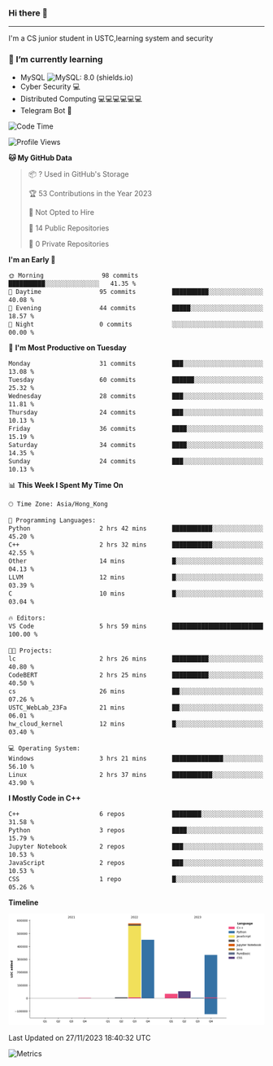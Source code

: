 ### Hi there 👋

<!--
**aozaki-touko/aozaki-touko** is a ✨ _special_ ✨ repository because its `README.md` (this file) appears on your GitHub profile.

Here are some ideas to get you started:

-  ...
- 🌱 I’m currently learning ...
- 👯 I’m looking to collaborate on ...
- 🤔 I’m looking for help with ...
- 💬 Ask me about ...
- 📫 How to reach me: ...
- 😄 Pronouns: ...
- ⚡ Fun fact: ...
-->

---

I'm a CS junior student in USTC,learning system and security



### 🌱 I’m currently learning

- MySQL ![MySQL: 8.0 (shields.io)](https://img.shields.io/badge/MySQL-8.0-blue)
- Cyber Security :computer:
- Distributed Computing :computer::computer::computer::computer::computer::computer:
- Telegram Bot :robot:



<!--START_SECTION:waka-->
![Code Time](http://img.shields.io/badge/Code%20Time-226%20hrs%2053%20mins-blue)

![Profile Views](http://img.shields.io/badge/Profile%20Views-0-blue)

**🐱 My GitHub Data** 

> 📦 ? Used in GitHub's Storage 
 > 
> 🏆 53 Contributions in the Year 2023
 > 
> 🚫 Not Opted to Hire
 > 
> 📜 14 Public Repositories 
 > 
> 🔑 0 Private Repositories 
 > 
**I'm an Early 🐤** 

```text
🌞 Morning                98 commits          ██████████░░░░░░░░░░░░░░░   41.35 % 
🌆 Daytime                95 commits          ██████████░░░░░░░░░░░░░░░   40.08 % 
🌃 Evening                44 commits          █████░░░░░░░░░░░░░░░░░░░░   18.57 % 
🌙 Night                  0 commits           ░░░░░░░░░░░░░░░░░░░░░░░░░   00.00 % 
```
📅 **I'm Most Productive on Tuesday** 

```text
Monday                   31 commits          ███░░░░░░░░░░░░░░░░░░░░░░   13.08 % 
Tuesday                  60 commits          ██████░░░░░░░░░░░░░░░░░░░   25.32 % 
Wednesday                28 commits          ███░░░░░░░░░░░░░░░░░░░░░░   11.81 % 
Thursday                 24 commits          ███░░░░░░░░░░░░░░░░░░░░░░   10.13 % 
Friday                   36 commits          ████░░░░░░░░░░░░░░░░░░░░░   15.19 % 
Saturday                 34 commits          ████░░░░░░░░░░░░░░░░░░░░░   14.35 % 
Sunday                   24 commits          ███░░░░░░░░░░░░░░░░░░░░░░   10.13 % 
```


📊 **This Week I Spent My Time On** 

```text
🕑︎ Time Zone: Asia/Hong_Kong

💬 Programming Languages: 
Python                   2 hrs 42 mins       ███████████░░░░░░░░░░░░░░   45.20 % 
C++                      2 hrs 32 mins       ███████████░░░░░░░░░░░░░░   42.55 % 
Other                    14 mins             █░░░░░░░░░░░░░░░░░░░░░░░░   04.13 % 
LLVM                     12 mins             █░░░░░░░░░░░░░░░░░░░░░░░░   03.39 % 
C                        10 mins             █░░░░░░░░░░░░░░░░░░░░░░░░   03.04 % 

🔥 Editors: 
VS Code                  5 hrs 59 mins       █████████████████████████   100.00 % 

🐱‍💻 Projects: 
lc                       2 hrs 26 mins       ██████████░░░░░░░░░░░░░░░   40.80 % 
CodeBERT                 2 hrs 25 mins       ██████████░░░░░░░░░░░░░░░   40.50 % 
cs                       26 mins             ██░░░░░░░░░░░░░░░░░░░░░░░   07.26 % 
USTC_WebLab_23Fa         21 mins             ██░░░░░░░░░░░░░░░░░░░░░░░   06.01 % 
hw_cloud_kernel          12 mins             █░░░░░░░░░░░░░░░░░░░░░░░░   03.40 % 

💻 Operating System: 
Windows                  3 hrs 21 mins       ██████████████░░░░░░░░░░░   56.10 % 
Linux                    2 hrs 37 mins       ███████████░░░░░░░░░░░░░░   43.90 % 
```

**I Mostly Code in C++** 

```text
C++                      6 repos             ████████░░░░░░░░░░░░░░░░░   31.58 % 
Python                   3 repos             ████░░░░░░░░░░░░░░░░░░░░░   15.79 % 
Jupyter Notebook         2 repos             ███░░░░░░░░░░░░░░░░░░░░░░   10.53 % 
JavaScript               2 repos             ███░░░░░░░░░░░░░░░░░░░░░░   10.53 % 
CSS                      1 repo              █░░░░░░░░░░░░░░░░░░░░░░░░   05.26 % 
```



**Timeline**

![Lines of Code chart](https://raw.githubusercontent.com/aozaki-touko/aozaki-touko/main/assets/bar_graph.png)


 Last Updated on 27/11/2023 18:40:32 UTC
<!--END_SECTION:waka-->
![Metrics](https://metrics.lecoq.io/aozaki-touko?template=classic&base.header=0&habits=1&languages=1&fortune=1&base=header%2C%20activity%2C%20community%2C%20repositories%2C%20metadata&base.indepth=false&base.hireable=false&base.skip=false&languages=false&languages.limit=8&languages.threshold=0%25&languages.other=false&languages.colors=github&languages.sections=most-used&languages.indepth=false&languages.analysis.timeout=15&languages.analysis.timeout.repositories=7.5&languages.categories=markup%2C%20programming&languages.recent.categories=markup%2C%20programming&languages.recent.load=300&languages.recent.days=14&habits=false&habits.from=200&habits.days=14&habits.facts=true&habits.charts=false&habits.charts.type=classic&habits.trim=false&habits.languages.limit=8&habits.languages.threshold=0%25&fortune=false&config.timezone=Asia%2FHong_Kong)
